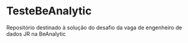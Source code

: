 # TesteBeAnalytic
Repositório destinado à solução do desafio da vaga de engenheiro de dados JR na BeAnalytic
